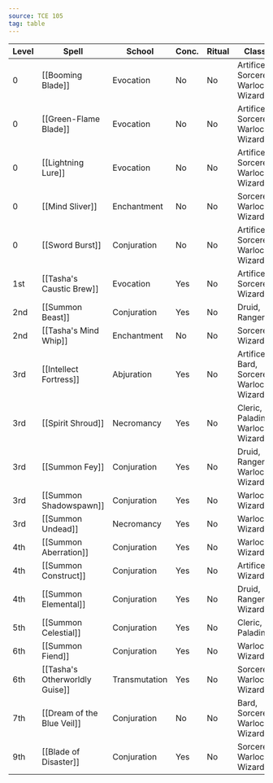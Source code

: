 ```yaml
---
source: TCE 105
tag: table
---
```


|Level|Spell|School|Conc.|Ritual|Class|
|---|-----|----|---|---|-------|
|0|[[Booming Blade]]|Evocation|No|No|Artificer, Sorcerer, Warlock, Wizard|
|0|[[Green-Flame Blade]]|Evocation|No|No|Artificer, Sorcerer, Warlock, Wizard|
|0|[[Lightning Lure]]|Evocation|No|No|Artificer, Sorcerer, Warlock, Wizard|
|0|[[Mind Sliver]]|Enchantment|No|No|Sorcerer, Warlock, Wizard|
|0|[[Sword Burst]]|Conjuration|No|No|Artificer, Sorcerer, Warlock, Wizard|
|1st|[[Tasha's Caustic Brew]]|Evocation|Yes|No|Artificer, Sorcerer, Wizard|
|2nd|[[Summon Beast]]|Conjuration|Yes|No|Druid, Ranger|
|2nd|[[Tasha's Mind Whip]]|Enchantment|No|No|Sorcerer, Wizard|
|3rd|[[Intellect Fortress]]|Abjuration|Yes|No|Artificer, Bard, Sorcerer, Warlock, Wizard|
|3rd|[[Spirit Shroud]]|Necromancy|Yes|No|Cleric, Paladin, Warlock, Wizard|
|3rd|[[Summon Fey]]|Conjuration|Yes|No|Druid, Ranger, Warlock, Wizard|
|3rd|[[Summon Shadowspawn]]|Conjuration|Yes|No|Warlock, Wizard|
|3rd|[[Summon Undead]]|Necromancy|Yes|No|Warlock, Wizard|
|4th|[[Summon Aberration]]|Conjuration|Yes|No|Warlock, Wizard|
|4th|[[Summon Construct]]|Conjuration|Yes|No|Artificer, Wizard|
|4th|[[Summon Elemental]]|Conjuration|Yes|No|Druid, Ranger, Wizard|
|5th|[[Summon Celestial]]|Conjuration|Yes|No|Cleric, Paladin|
|6th|[[Summon Fiend]]|Conjuration|Yes|No|Warlock, Wizard|
|6th|[[Tasha's Otherworldly Guise]]|Transmutation|Yes|No|Sorcerer, Warlock, Wizard|
|7th|[[Dream of the Blue Veil]]|Conjuration|No|No|Bard, Sorcerer, Warlock, Wizard|
|9th|[[Blade of Disaster]]|Conjuration|Yes|No|Sorcerer, Warlock, Wizard|
